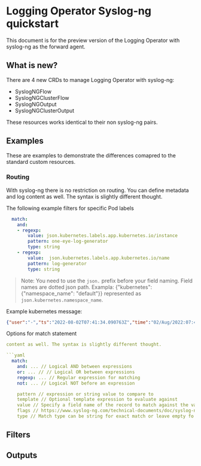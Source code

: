 # Logging Operator Syslog-ng quickstart

This document is for the preview version of the Logging Operator with syslog-ng as the forward agent.

## What is new?
There are 4 new CRDs to manage Logging Operator with syslog-ng:
- SyslogNGFlow
- SyslogNGClusterFlow
- SyslogNGOutput
- SyslogNGClusterOutput

These resources works identical to their non syslog-ng pairs.

## Examples

These are examples to demonstrate the differences comapred to the standard custom resources.

### Routing
With syslog-ng there is no restriction on routing. You can define metadata and log content as well. The syntax is slightly different thought.

The following example filters for specific Pod labels
```yaml
  match:
    and:
    - regexp:
        value: json.kubernetes.labels.app.kubernetes.io/instance
        pattern: one-eye-log-generator
        type: string
    - regexp:
        value:  json.kubernetes.labels.app.kubernetes.io/name
        pattern: log-generator
        type: string
```

> Note: You need to use the `json.` prefix before your field naming. Field names are dotted json path. Exampla: {"kubernetes": {"namespace_name": "default"}} represented as `json.kubernetes.namespace_name`.

Example kubernetes message:
```json
{"user":"-","ts":"2022-08-02T07:41:34.090763Z","time":"02/Aug/2022:07:41:34 +0000","stream":"stdout","source":"/var/log/log-generator","size":"1628","remote":"85.151.230.190","referer":"-","path":"/index.html","method":"POST","logtag":"F","kubernetes":{"pod_name":"one-eye-log-generator-57988cbd65-gpgc4","pod_id":"010d4598-2e34-4165-accd-2b77e4fc4bb6","namespace_name":"default","labels":{"pod-template-hash":"57988cbd65","app.kubernetes.io/name":"log-generator","app.kubernetes.io/instance":"one-eye-log-generator"},"host":"ip-192-168-6-51.eu-west-1.compute.internal","docker_id":"89e7cf414b5e6ff1fbee977d62cbc96794d2debd6a52803857d5dbad57d4f772","container_name":"log-generator","container_image":"033498657557.dkr.ecr.us-east-2.amazonaws.com/banzaicloud/log-generator:0.3.20","container_hash":"033498657557.dkr.ecr.us-east-2.amazonaws.com/banzaicloud/log-generator@sha256:b031138718194a17fdac2964bacf9543f96b037a65cd50138a5754ddb7897bb5"},"http_x_forwarded_for":"\"-\"","host":"-","code":"403","cluster":"xxxxx","agent":"Mozilla/5.0 (iPhone; CPU iPhone OS 10_3_3 like Mac OS X) AppleWebKit/603.3.8 (KHTML, like Gecko) Version/9.0 Mobile/13B143 Safari/601.1"}
```

Options for match statement

```yaml
content as well. The syntax is slightly different thought.

```yaml
  match:
    and: ... // Logical AND between expressions
    or: ... // // Logical OR between expressions
    regexp: ... // Regular expression for matching
    not: ... // Logical NOT before an expression
```

```yaml
	pattern // expression or string value to compare to
	template // Optional template expression to evaluate against
	value // Specify a field name of the record to match against the value of.
	flags // https://www.syslog-ng.com/technical-documents/doc/syslog-ng-open-source-edition/3.37/administration-guide/81#TOPIC-1829224
	type // Match type can be string for exact match or leave empty fo Regexp  https://www.syslog-ng.com/technical-documents/doc/syslog-ng-open-source-edition/3.37/administration-guide/81#TOPIC-1829223
```

## Filters

## Outputs